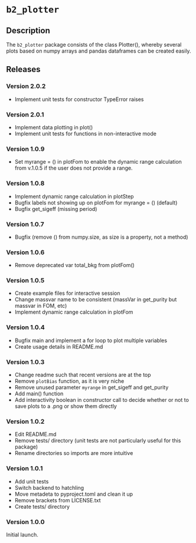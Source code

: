 # `b2_plotter`

## Description
The `b2_plotter` package consists of the class Plotter(), whereby several plots based on numpy arrays and pandas dataframes can be created easily. 

## Releases


### Version 2.0.2
- Implement unit tests for constructor TypeError raises

### Version 2.0.1
- Implement data plotting in plot()
- Implement unit tests for functions in non-interactive mode

### Version 1.0.9
- Set myrange = () in plotFom to enable the dynamic range calculation from v.1.0.5 if the user does not provide a range.

### Version 1.0.8
- Implement dynamic range calculation in plotStep 
- Bugfix labels not showing up on plotFom for myrange = () (default)
- Bugfix get_sigeff (missing period)

### Version 1.0.7
- Bugfix (remove () from numpy.size, as size is a property, not a method)

### Version 1.0.6
- Remove deprecated var total_bkg from plotFom()

### Version 1.0.5 
- Create example files for interactive session
- Change massvar name to be consistent (massVar in get_purity but massvar in FOM, etc)
- Implement dynamic range calculation in plotFom

### Version 1.0.4
- Bugfix main and implement a for loop to plot multiple variables
- Create usage details in README.md

### Version 1.0.3 
- Change readme such that recent versions are at the top 
- Remove `plotBias` function, as it is very niche
- Remove unused parameter `myrange` in get_sigeff and get_purity
- Add main() function 
- Add interactivity boolean in constructor call to decide whether or not to save plots to a .png or show them directly

### Version 1.0.2 
- Edit README.md
- Remove tests/ directory (unit tests are not particularly useful for this package)
- Rename directories so imports are more intuitive

### Version 1.0.1
- Add unit tests
- Switch backend to hatchling
- Move metadeta to pyproject.toml and clean it up
- Remove brackets from LICENSE.txt
- Create tests/ directory

### Version 1.0.0
Initial launch.


